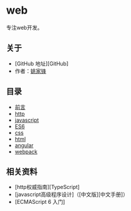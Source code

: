 # web

专注web开发。

## 关于

- [GitHub 地址][GitHub]
- 作者：[姚家锋](https://github.com/yaojiafeng)

## 目录

- [前言](README.md)
- [http](https://github.com/yaojiafeng/web/blob/master/http/README.md)
- [javascript](https://github.com/yaojiafeng/web/new/master/JavaScript)
- [ES6]()
- [css](advanced/README.md) 
- [html](engineering/README.md)
- [angular](engineering/lint.md)
- [webpack](thanks/README.md)

## 相关资料

- [http权威指南][TypeScript]
- [javascript高级程序设计]（[中文版][中文手册]）
- [ECMAScript 6 入门]

